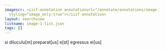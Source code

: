 ```yaml
---
imagescr: <iiif-annotation annotationurl="/annotate/annotations/image-1-007.json"
  styling="image_only:true"></iiif-annotation>
layout: searchview
listname: image-1-list.json
tags: []
---
```

si diluculu[m] preparat[us] e[st] egressus ei[us]